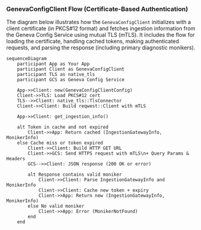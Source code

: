 ### GenevaConfigClient Flow (Certificate-Based Authentication)

The diagram below illustrates how the `GenevaConfigClient` initializes with a client certificate (in PKCS#12 format) and fetches ingestion information from the Geneva Config Service using mutual TLS (mTLS). It includes the flow for loading the certificate, handling cached tokens, making authenticated requests, and parsing the response (including primary diagnostic monikers).

```mermaid
sequenceDiagram
    participant App as Your App
    participant Client as GenevaConfigClient
    participant TLS as native_tls
    participant GCS as Geneva Config Service

    App->>Client: new(GenevaConfigClientConfig)
    Client->>TLS: Load PKCS#12 cert
    TLS-->>Client: native_tls::TlsConnector
    Client->>Client: Build reqwest::Client with mTLS

    App->>Client: get_ingestion_info()

    alt Token in cache and not expired
        Client->>App: Return cached (IngestionGatewayInfo, MonikerInfo)
    else Cache miss or token expired
        Client->>Client: Build HTTP GET URL
        Client->>GCS: Send HTTPS request with mTLS\n+ Query Params & Headers
        GCS-->>Client: JSON response (200 OK or error)

        alt Response contains valid moniker
            Client->>Client: Parse IngestionGatewayInfo and MonikerInfo
            Client->>Client: Cache new token + expiry
            Client->>App: Return new (IngestionGatewayInfo, MonikerInfo)
        else No valid moniker
            Client->>App: Error (MonikerNotFound)
        end
    end
